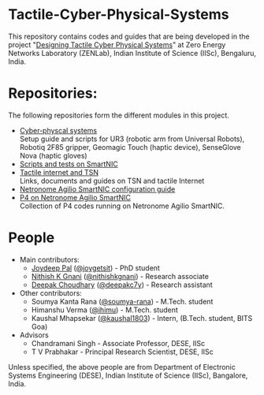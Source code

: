# Tactile-Cyber-Physical-Systems
This repository contains codes and guides that are being developed in the project "[Designing Tactile Cyber Physical Systems](https://labs.dese.iisc.ac.in/zenlab/ongoing-projects/tsn/)"
at Zero Energy Networks Laboratory (ZENLab), Indian Institute of Science (IISc), Bengaluru, India.

# Repositories:
The following repositories form the different modules in this project.  
* [Cyber-physcal systems](https://github.com/nithishkgnani/CPS)  
    Setup guide and scripts for UR3 (robotic arm from Universal Robots), Robotiq 2F85 gripper, Geomagic Touch (haptic device), SenseGlove Nova (haptic gloves)
* [Scripts and tests on SmartNIC](https://github.com/deepakc7y/netronome-code)
* [Tactile internet and TSN](https://github.com/deepakc7y/TSN)  
   Links, documents and guides on TSN and tactile Internet
* [Netronome Agilio SmartNIC configuration guide](https://github.com/deepakc7y/netronome-config)
* [P4 on Netronome Agilio SmartNIC](https://github.com/soumya-rana/P4_on_netronome_agilio)  
   Collection of P4 codes running on Netronome Agilio SmartNIC.

# People
* Main contributors:
  * [Joydeep Pal](joygetsit.github.io/) ([@joygetsit](https://github.com/joygetsit)) - PhD student
  * [Nithish K Gnani](nithishkgnani.github.io/) ([@nithishkgnani](https://github.com/nithishkgnani)) - Research associate
  * [Deepak Choudhary](deepakc7y.github.io/) ([@deepakc7y](https://github.com/deepakc7y)) - Research assistant
* Other contributors:
  * Soumya Kanta Rana ([@soumya-rana](https://github.com/soumya-rana/)) - M.Tech. student
  * Himanshu Verma ([@ihimu](https://github.com/ihimu)) - M.Tech. student
  * Kaushal Mhapsekar ([@kaushal1803](https://github.com/kaushal1803)) - Intern, (B.Tech. student, BITS Goa)
* Advisors
  * Chandramani Singh - Associate Professor, DESE, IISc
  * T V Prabhakar - Principal Research Scientist, DESE, IISc

Unless specified, the above people are from Department of Electronic Systems Engineering (DESE), Indian Institute of Science (IISc), Bangalore, India.